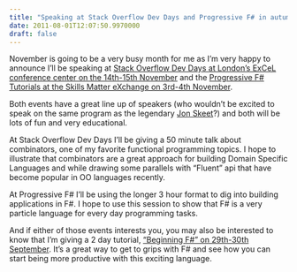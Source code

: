 ```yaml
---
title: "Speaking at Stack Overflow Dev Days and Progressive F# in autumn 2011"
date: 2011-08-01T12:07:50.9970000
draft: false
---
```


<p>November is going to be a very busy month for me as I’m very happy to announce I’ll be speaking at <a href="http://devdays.stackoverflow.com/london/">Stack Overflow Dev Days at London’s ExCeL conference center on the 14th-15th November</a> and the <a href="http://skillsmatter.com/event/scala/progressive-f-tutorials">Progressive F# Tutorials at the Skills Matter eXchange on 3rd-4th November</a>.</p>  <p>Both events have a great line up of speakers (who wouldn’t be excited to speak on the same program as the legendary <a href="http://stackoverflow.com/users/22656/jon-skeet">Jon Skeet</a>?) and both will be lots of fun and very educational.</p>  <p>At Stack Overflow Dev Days I’ll be giving a 50 minute talk about combinators, one of my favorite functional programming topics. I hope to illustrate that combinators are a great approach for building Domain Specific Languages and while drawing some parallels with “Fluent” api that have become popular in OO languages recently.</p>  <p>At Progressive F# I’ll be using the longer 3 hour format to dig into building applications in F#. I hope to use this session to show that F# is a very particle language for every day programming tasks.</p>  <p>And if either of those events interests you, you may also be interested to know that I’m giving a 2 day tutorial, <a href="http://skillsmatter.com/course/scala/robert-pickerings-beginning-f-workshop">“Beginning F#” on 29th-30th September</a>. It’s a great way to get to grips with F# and see how you can start being more productive with this exciting language.    </p>
